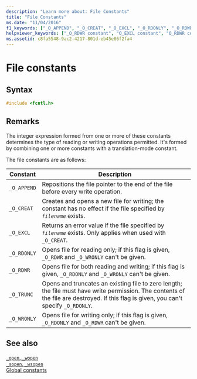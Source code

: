 ```yaml
---
description: "Learn more about: File Constants"
title: "File Constants"
ms.date: "11/04/2016"
f1_keywords: ["_O_APPEND", "_O_CREAT", "_O_EXCL", "_O_RDONLY", "_O_RDWR", "_O_TRUNC", "_O_WRONLY", "FCNTL/_O_APPEND", "FCNTL/_O_CREAT", "FCNTL/_O_EXCL", "FCNTL/_O_RDONLY", "FCNTL/_O_RDWR", "FCNTL/_O_TRUNC", "FCNTL/_O_WRONLY"]
helpviewer_keywords: ["_O_RDWR constant", "O_EXCL constant", "O_RDWR constant", "O_WRONLY constant", "O_APPEND constant", "O_CREAT constant", "_O_CREAT constant", "_O_APPEND constant", "_O_EXCL constant", "O_TRUNC constant", "_O_RDONLY constant", "_O_TRUNC constant", "O_RDONLY constant", "_O_WRONLY constant"]
ms.assetid: c8fa5548-9ac2-4217-801d-eb45e86f2fa4
---
```

# File constants

## Syntax

```C
#include <fcntl.h>
```

## Remarks

The integer expression formed from one or more of these constants determines the type of reading or writing operations permitted. It's formed by combining one or more constants with a translation-mode constant.

The file constants are as follows:

| Constant | Description |
|---|---|
| `_O_APPEND` | Repositions the file pointer to the end of the file before every write operation. |
| `_O_CREAT` | Creates and opens a new file for writing; the constant has no effect if the file specified by *`filename`* exists. |
| `_O_EXCL` | Returns an error value if the file specified by *`filename`* exists. Only applies when used with `_O_CREAT`. |
| `_O_RDONLY` | Opens file for reading only; if this flag is given, `_O_RDWR` and `_O_WRONLY` can't be given. |
| `_O_RDWR` | Opens file for both reading and writing; if this flag is given, `_O_RDONLY` and `_O_WRONLY` can't be given. |
| `_O_TRUNC` | Opens and truncates an existing file to zero length; the file must have write permission. The contents of the file are destroyed. If this flag is given, you can't specify `_O_RDONLY`. |
| `_O_WRONLY` | Opens file for writing only; if this flag is given, `_O_RDONLY` and `_O_RDWR` can't be given. |

## See also

[`_open`, `_wopen`](./reference/open-wopen.md)\
[`_sopen`, `_wsopen`](./reference/sopen-wsopen.md)\
[Global constants](./global-constants.md)
